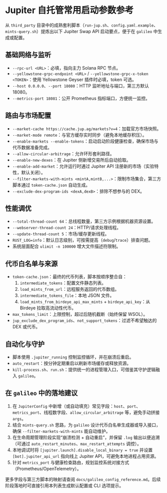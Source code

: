 # Jupiter 自托管常用启动参数参考

从 `third_party` 目录中的成熟套利脚本（`run-jup.sh`、`config.yaml.example`、`mints-query.sh`）提炼出以下 Jupiter Swap API 启动要点，便于在 `galileo` 中生成或配置。

## 基础网络与监听
- `--rpc-url <URL>`：必填，指向主力 Solana RPC 节点。
- `--yellowstone-grpc-endpoint <URL>` / `--yellowstone-grpc-x-token <TOKEN>`：使用 Yellowstone Geyser 插件时必填，token 可选。
- `--host 0.0.0.0`、`--port 18080`：HTTP 监听地址与端口，第三方默认 18080。
- `--metrics-port 18081`：公开 Prometheus 指标端口，方便统一监控。

## 路由与市场配置
- `--market-cache https://cache.jup.ag/markets?v=4`：加载官方市场快照。
- `--market-mode remote`：与官方缓存实时同步（避免本地缓存积压）。
- `--enable-markets --enable-tokens`：启动启动阶段健康检查，确保市场与代币数据准备完成。
- `--allow-circular-arbitrage`：允许环形套利路径。
- `--enable-new-dexes`：在 Jupiter 侧新增交易所后自动拾取。
- `--enable-add-market`：允许运行时通过 Jupiter API 注册新的市场（实验特性，默认关闭）。
- `--filter-markets-with-mints <mintA,mintB,...>`：限制市场集合，第三方脚本通过 `token-cache.json` 自动生成。
- `--exclude-dex-program-ids <dexA,dexB>`：排除不想参与的 DEX。

## 性能调优
- `--total-thread-count 64`：总线程数量，第三方示例根据机器资源设置。
- `--webserver-thread-count 24`：HTTP/请求处理线程。
- `--update-thread-count 5`：市场/缓存更新线程。
- `RUST_LOG=info`：默认日志级别，可按需提高（`debug`/`trace`）排查问题。
- 系统层面配合 `ulimit -n 100000` 增大文件描述符限制。

## 代币白名单与来源
- `token-cache.json`：最终的代币列表，脚本按顺序整合自：
  1. `intermediate_tokens`：配置文件静态列表。
  2. `load_mints_from_url`：远程服务返回的代币数组。
  3. `intermediate_tokens_file`：本地 JSON 文件。
  4. `load_mints_from_birdeye_api_max_mints` + `birdeye_api_key`：从 Birdeye 拉取高流动性代币。
- `max_tokens_limit`：上限控制，超过后随机截断（始终保留 WSOL）。
- `jup_exclude_dex_program_ids`、`not_support_tokens`：过滤不希望触达的 DEX 或代币。

## 自动化与守护
- 脚本使用 `.jupiter_running` 控制监控循环，并在崩溃后重启。
- `auto_restart`：按分钟定期重启以刷新市场缓存或释放资源。
- `kill-process.sh`、`run.sh`：提供统一的进程管理入口，可借鉴其守护逻辑融入 `galileo`。

## 在 `galileo` 中的落地建议
1. 在 `JupiterConfig` 中新增（或自动填充）常见字段：`host`、`port`、`metrics_port`、线程数字段、`allow_circular_arbitrage` 等，避免手动拼接 `args`。
2. 结合 `mints-query.sh` 思路，为 `galileo` 设计代币白名单生成器或导入接口，确保 `--filter-markets-with-mints` 能自动维护。
3. 在生命周期管理阶段实现“崩溃检测 + 自动重启”，并保留 `.log` 输出以便追溯（可通过 `auto_restart_minutes`、`max_restart_attempts` 调控）。
4. 本地调试时将 `[jupiter.launch].disable_local_binary = true` 并设置 `[bot].jupiter_api_url` 指向线上 Jupiter API，可避免本地进程占用资源。
5. 针对 `metrics_port` 与健康检查路由，规划监控系统对接方式（Prometheus/OpenTelemetry）。

更多字段与第三方脚本的映射请查阅 `docs/galileo_config_reference.md`。后续阶段落地时可直接引用本列表生成默认配置或 CLI 选项提示。
